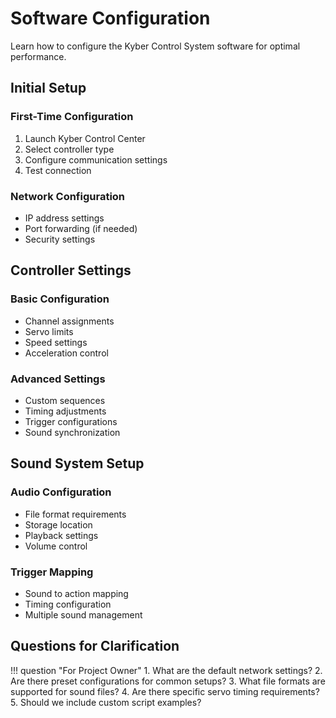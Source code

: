 # Software Configuration

Learn how to configure the Kyber Control System software for optimal performance.

## Initial Setup

### First-Time Configuration
1. Launch Kyber Control Center
2. Select controller type
3. Configure communication settings
4. Test connection

### Network Configuration
- IP address settings
- Port forwarding (if needed)
- Security settings

## Controller Settings

### Basic Configuration
- Channel assignments
- Servo limits
- Speed settings
- Acceleration control

### Advanced Settings
- Custom sequences
- Timing adjustments
- Trigger configurations
- Sound synchronization

## Sound System Setup

### Audio Configuration
- File format requirements
- Storage location
- Playback settings
- Volume control

### Trigger Mapping
- Sound to action mapping
- Timing configuration
- Multiple sound management

## Questions for Clarification

!!! question "For Project Owner"
    1. What are the default network settings?
    2. Are there preset configurations for common setups?
    3. What file formats are supported for sound files?
    4. Are there specific servo timing requirements?
    5. Should we include custom script examples?